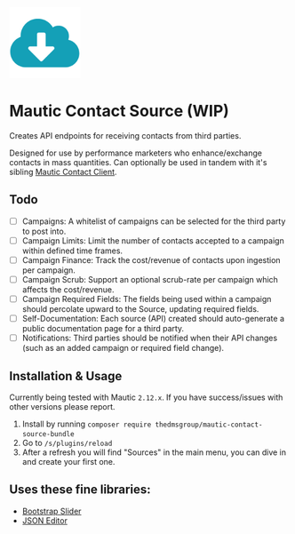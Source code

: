 ![](./Assets/img/source.png)
# Mautic Contact Source (WIP)

Creates API endpoints for receiving contacts from third parties.

Designed for use by performance marketers who enhance/exchange contacts in mass quantities.
Can optionally be used in tandem with it's sibling [Mautic Contact Client](https://github.com/TheDMSGroup/mautic-contact-client).

## Todo
- [ ] Campaigns: A whitelist of campaigns can be selected for the third party to post into.
- [ ] Campaign Limits: Limit the number of contacts accepted to a campaign within defined time frames.
- [ ] Campaign Finance: Track the cost/revenue of contacts upon ingestion per campaign.
- [ ] Campaign Scrub: Support an optional scrub-rate per campaign which affects the cost/revenue.
- [ ] Campaign Required Fields: The fields being used within a campaign should percolate upward to the Source, updating required fields.
- [ ] Self-Documentation: Each source (API) created should auto-generate a public documentation page for a third party. 
- [ ] Notifications: Third parties should be notified when their API changes (such as an added campaign or required field change).

## Installation & Usage

Currently being tested with Mautic `2.12.x`.
If you have success/issues with other versions please report.

1. Install by running `composer require thedmsgroup/mautic-contact-source-bundle`
2. Go to `/s/plugins/reload`
3. After a refresh you will find "Sources" in the main menu, you can dive in and create your first one.

## Uses these fine libraries:

* [Bootstrap Slider](https://github.com/seiyria/bootstrap-slider)
* [JSON Editor](https://github.com/json-editor/json-editor)